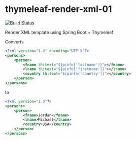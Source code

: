 # thymeleaf-render-xml-01

[![Build Status](https://travis-ci.org/Turreta/thymeleaf-render-xml-01.svg?branch=master)](https://travis-ci.org/Turreta/thymeleaf-render-xml-01)

Render XML template using Spring Boot + Thymeleaf 

Converts 

```xml
<?xml version="1.0" encoding="UTF-8"?>
<persons>
    <person>
        <fname th:text="${pinfo['lastname']}"></fname>
        <lname th:text="${pinfo['firstname']}"></lname>
        <country th:text="${pinfo['country']}"></country>
    </person>
</persons>
```

to 

```xml
<?xml version="1.0"?>
<persons>
    <person>
        <fname>Jordan</fname>
        <lname>Michael</lname>
        <country>USA</country>
    </person>
</persons>
```
